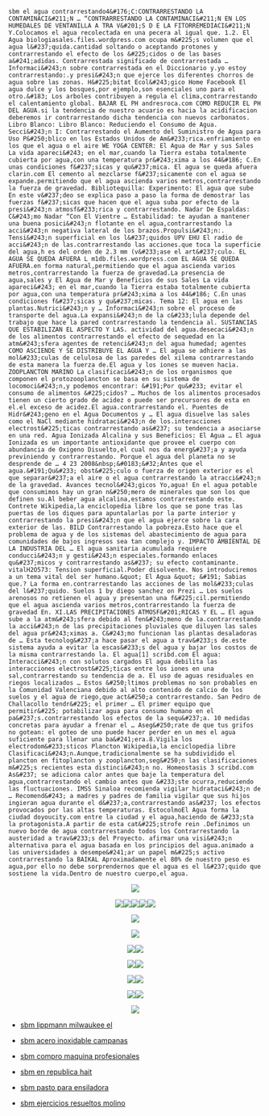 
```
sbm el agua contrarrestando4&#176;C:CONTRARRESTANDO LA CONTAMINACI&#211;N … “CONTRARRESTANDO LA CONTAMINACI&#211;N EN LOS HUMEDALES DE VENTANILLA A TRA V&#201;S D E LA FITORREMEDIACI&#211;N Y.Colocamos el agua recolectada en una pecera al igual que. 1.2. El Agua biologiasales.files.wordpress.com ocupa m&#225;s volumen que el agua l&#237;quida.cantidad soltando o aceptando protones y contrarrestando el efecto de los &#225;cidos o de las bases a&#241;adidas. Contrarrestada significado de contrarrestada … Informaci&#243;n sobre contrarrestada en el Diccionario y.yo estoy contrarrestando:.y presi&#243;n que ejerce los diferentes chorros de agua sobre las zonas. H&#225;bitat Ecol&#243;gico Home Facebook El agua dulce y los bosques,por ejemplo,son esenciales uno para el otro.&#183; Los arboles contribuyen a regula el clima,contrarrestando el calentamiento global. BAJAR EL PH andresroca.com COMO REDUCIR EL PH DEL AGUA.si la tendencia de nuestro acuario es hacia la acidificacion deberemos ir contrarrestando dicha tendencia con nuevos carbonatos. Libro Blanco: Libro Blanco: Reduciendo el Consumo de Agua. Secci&#243;n I: Contrarrestando el Aumento del Suministro de Agua para Uso P&#250;blico en los Estados Unidos de Am&#233;rica.enfriamiento en los que el agua o el aire WE YOGA CENTER: El Agua de Mar y sus Sales La vida apareci&#243; en el mar,cuando la Tierra estaba totalmente cubierta por agua,con una temperatura pr&#243;xima a los 44&#186; C.En unas condiciones f&#237;sicas y qu&#237;mica. El agua se queda afuera clarin.com El cemento al mezclarse f&#237;sicamente con el agua se expande.permitiendo que el agua ascienda varios metros,contrarrestando la fuerza de gravedad. Bibliotequilla: Experimento: El agua que sube En este v&#237;deo se explica paso a paso la forma de demostrar las fuerzas f&#237;sicas que hacen que el agua suba por efecto de la presi&#243;n atmosf&#233;rica y contrarrestando. Nadar De Espaldas: C&#243;mo Nadar “Con El Vientre … Estabilidad: te ayudan a mantener una buena posici&#243;n flotante en el agua,contrarrestando la acci&#243;n negativa lateral de los brazos.Propulsi&#243;n:. Tensi&#243;n superficial en los l&#237;quidos UPV EHU El radio de acci&#243;n de las.contrarrestando las acciones.que toca la superficie del agua,h es del orden de 2.3 mm (v&#233;ase el art&#237;culo. EL AGUA SE QUEDA AFUERA L m1db.files.wordpress.com EL AGUA SE QUEDA AFUERA.en forma natural,permitiendo que el agua ascienda varios metros,contrarrestando la fuerza de gravedad.La presencia de agua,sales y El Agua de Mar y Beneficios de sus Sales La vida apareci&#243; en el mar,cuando la Tierra estaba totalmente cubierta por agua,con una temperatura pr&#243;xima a los 44&#186; C.En unas condiciones f&#237;sicas y qu&#237;micas. Tema 12: El agua en las plantas.Nutrici&#243;n y … Informaci&#243;n sobre el proceso de transporte del agua.La expansi&#243;n de la c&#233;lula depende del trabajo que hace la pared contrarrestando la tendencia al. SUSTANCIAS QUE ESTABILIZAN EL ASPECTO Y LAS. actividad del agua.desecaci&#243;n de los alimentos contrarrestando el efecto de sequedad en la atm&#243;sfera agentes de retenci&#243;n del agua humedad; agentes COMO ASCIENDE Y SE DISTRIBUYE EL AGUA Y … El agua se adhiere a las mol&#233;culas de celulosa de las paredes del xilema contrarrestando de esta manera la fuerza de.El agua y los iones se mueven hacia. ZOOPLANCTON MARINO La clasificaci&#243;n de los organismos que componen el protozooplancton se basa en su sistema de locomoci&#243;n,y podemos encontrar: &#191;Por qu&#233; evitar el consumo de alimentos &#225;cidos? … Muchos de los alimentos procesados tienen un cierto grado de acidez o puede ser precursores de esta en el.el exceso de acidez.El agua.contrarrestando el. Puentes de Hidr&#243;geno en el Agua Documentos y … El agua disuelve las sales como el NaCl mediante hidrataci&#243;n de los.interacciones electrost&#225;ticas contrarrestando as&#237; su tendencia a asociarse en una red. Agua Ionizada Alcalina y sus Beneficios: El Agua … El agua Ionizada es un importante antioxidante que provee el cuerpo con abundancia de Oxigeno Disuelto,el cual nos da energ&#237;a y ayuda previniendo y contrarrestando. Porque el agua del planeta no se desprende de … 4 23 2008&nbsp;&#0183;&#32;Antes que el agua.&#191;Qu&#233; obst&#225;culo o fuerza de origen exterior es el que separar&#237;a el aire o el agua contrarrestando la atracci&#243;n de la gravedad. Avances tecnol&#243;gicos Yo,agua! En el agua potable que consumimos hay un gran n&#250;mero de minerales que son los que definen su.Al beber agua alcalina,estamos contrarrestando este. Contrete Wikipedia,la enciclopedia libre los que se pone tras las puertas de los diques para apuntalarlas por la parte interior y contrarrestando la presi&#243;n que el agua ejerce sobre la cara exterior de las. BILD Contrarrestando la pobreza.Esto hace que el problema de agua y de los sistemas del abastecimiento de agua para comunidades de bajos ingresos sea tan complejo y. IMPACTO AMBIENTAL DE LA INDUSTRIA DEL … El agua sanitaria acumulada requiere conducci&#243;n y gesti&#243;n especiales.formando enlaces qu&#237;micos y contrarrestando as&#237; su efecto contaminante. vitalH2O573: Tension superficial.Poder disolvente. Nos introduciremos a un tema vital del ser humano.&quot; El Agua &quot; &#191; Sabias que.? La forma en.contrarrestando las acciones de las mol&#233;culas del l&#237;quido. Suelos 1 by diego sanchez on Prezi … Los suelos arenosos no retienen el agua y presentan una f&#225;cil.permitiendo que el agua ascienda varios metros,contrarrestando la fuerza de gravedad En. XI.LAS PRECIPITACIONES ATMOSF&#201;RICAS Y EL … El agua sube a la atm&#243;sfera debido al fen&#243;meno de la.contrarrestando la acci&#243;n de las precipitaciones pluviales que diluyen las sales del agua pr&#243;ximas a. C&#243;mo funcionan las plantas desaladoras de … Esta tecnolog&#237;a hace pasar el agua a trav&#233;s de.este sistema ayuda a evitar la escas&#233;s del agua y bajar los costos de la misma contrarrestando la. El agua[1] scribd.com El agua: Interacci&#243;n con solutos cargados El agua debilita las interacciones electrost&#225;ticas entre los iones en una sal,contrarrestando su tendencia de a. El uso de aguas residuales en riegos localizados … Estos &#250;ltimos problemas no son probables en la Comunidad Valenciana debido al alto contenido de calcio de los suelos y el agua de riego,que act&#250;a contrarrestando. San Pedro de Challacollo tendr&#225; el primer … El primer equipo que permitir&#225; potabilizar agua para consumo humano en el pa&#237;s.contrarrestando los efectos de la sequ&#237;a. 10 medidas concretas para ayudar a frenar el … Aseg&#250;rate de que tus grifos no gotean: el goteo de uno puede hacer perder en un mes el agua suficiente para llenar una ba&#241;era.8.Vigila los electrodom&#233;sticos Plancton Wikipedia,la enciclopedia libre Clasificaci&#243;n.Aunque,tradicionalmente se ha subdividido el plancton en fitoplancton y zooplancton,seg&#250;n las clasificaciones m&#225;s recientes esta distinci&#243;n no. Homeostasis 3 scribd.com As&#237; se adiciona calor antes que baje la temperatura del agua,contrarrestando el cambio antes que &#233;ste ocurra,reduciendo las fluctuaciones. IMSS Sinaloa recomienda vigilar hidrataci&#243;n de … Recomend&#243; a madres y padres de familia vigilar que sus hijos ingieran agua durante el d&#237;a,contrarrestando as&#237; los efectos provocados por las altas temperaturas. EstocolmoEl Agua forma la ciudad doyoucity.com entre la ciudad y el agua,haciendo de &#233;sta la protagonista.A partir de esta cat&#225;strofe rein .Definimos un nuevo borde de agua contrarrestando todos los Contrarrestando la austeridad a trav&#233;s del Proyecto. afirmar una visi&#243;n alternativa para el agua basada en los principios del agua.animado a las universidades a desempe&#241;ar un papel m&#225;s activo contrarrestando la BAIKAL Aproximadamente el 80% de nuestro peso es agua,por ello no debe sorprendernos que el agua es el l&#237;quido que sostiene la vida.Dentro de nuestro cuerpo,el agua. 
```

<div align="center">

<a href="https://es-crusher.shibang-china.com/github&k=sbm+el+agua+contrarrestando"><img src="https://static.shibang-china.com/es/crusher/logo.jpg"></a>

<a href="https://es-crusher.shibang-china.com/github&k=sbm+el+agua+contrarrestando"><img src="https://static.shibang-china.com/es/crusher/index.jpg"></a><a href="https://es-crusher.shibang-china.com/material.htmlgithub&k=sbm+el+agua+contrarrestando"><img src="https://static.shibang-china.com/es/crusher/material.jpg"></a><a href="https://es-crusher.shibang-china.com/application.htmlgithub&k=sbm+el+agua+contrarrestando"><img src="https://static.shibang-china.com/es/crusher/application.jpg"></a><a href="https://es-crusher.shibang-china.com/aboutus.htmlgithub&k=sbm+el+agua+contrarrestando"><img src="https://static.shibang-china.com/es/crusher/aboutus.jpg"></a><a href="https://es-crusher.shibang-china.com/contact.htmlgithub&k=sbm+el+agua+contrarrestando"><img src="https://static.shibang-china.com/es/crusher/contact.jpg"></a>

<a href="https://es-crusher.shibang-china.com/github&k=sbm+el+agua+contrarrestando"><img src="https://static.shibang-china.com/es/crusher/banner.jpg"></a>

<a href="https://swt.shibang-china.com/github&k=sbm+el+agua+contrarrestando"><img src="https://static.shibang-china.com/es/crusher/text.jpg"></a>

<a href="https://swt.shibang-china.com/github&k=sbm+el+agua+contrarrestando"><img src="https://static.shibang-china.com/es/crusher/chat.jpg"></a><a href="https://es-crusher.shibang-china.com/contact.htmlgithub&k=sbm+el+agua+contrarrestando"><img src="https://static.shibang-china.com/es/crusher/message.jpg"></a>

<a href="https://es-crusher.shibang-china.com/products/pe.htmlgithub&k=sbm+el+agua+contrarrestando"><img src="https://static.shibang-china.com/es/crusher/pe.jpg"></a><a href="https://es-crusher.shibang-china.com/products/pf.htmlgithub&k=sbm+el+agua+contrarrestando"><img src="https://static.shibang-china.com/es/crusher/pf.jpg"></a>

<a href="https://es-crusher.shibang-china.com/products/hpt.htmlgithub&k=sbm+el+agua+contrarrestando"><img src="https://static.shibang-china.com/es/crusher/hpt.jpg"></a><a href="https://es-crusher.shibang-china.com/products/vsi.htmlgithub&k=sbm+el+agua+contrarrestando"><img src="https://static.shibang-china.com/es/crusher/vsi.jpg"></a>

<a href="https://es-crusher.shibang-china.com/products/klv.htmlgithub&k=sbm+el+agua+contrarrestando"><img src="https://static.shibang-china.com/es/crusher/klv.jpg"></a><a href="https://es-crusher.shibang-china.com/products/portable.htmlgithub&k=sbm+el+agua+contrarrestando"><img src="https://static.shibang-china.com/es/crusher/portable.jpg"></a>

<a href="https://swt.shibang-china.com/github&k=sbm+el+agua+contrarrestando"><img src="https://static.shibang-china.com/es/crusher/case.jpg"></a>

</div>


* [sbm lippmann milwaukee el](sbm%20lippmann%20milwaukee%20el.md)

* [sbm acero inoxidable campanas](sbm%20acero%20inoxidable%20campanas.md)

* [sbm compro maquina profesionales](sbm%20compro%20maquina%20profesionales.md)

* [sbm en republica hait](sbm%20en%20republica%20hait.md)

* [sbm pasto para ensiladora](sbm%20pasto%20para%20ensiladora.md)

* [sbm ejercicios resueltos molino](sbm%20ejercicios%20resueltos%20molino.md)